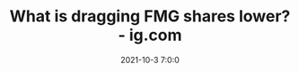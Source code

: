 ---
"title": "What is dragging FMG shares lower? - ig.com"
"date": "2021-10-3 7:0:0"
"feed_name": "GOOGLENEWSMINING"
"feed_website": "https://news.google.com/search?q=mining%2Bincident&hl=en-US&gl=US&ceid=US:en"
"feed_rss": "https://news.google.com/rss/search?q=mining%2Bincident&hl=en-US&gl=US&ceid=US:en"
"link": "https://www.ig.com/au/news-and-trade-ideas/what-is-dragging-fortescue-metals-group-shares-lower--211004"
"source": "{'href': 'https://www.ig.com', 'title': 'ig.com'}"
"file": "_posts/2021-1-1-f96b0426cddd5dc51ecedca97c206aab3a2d3e5a.md"
"accident": "0"
"drilling": "0"
"dead": "0"
"injured": "0"
"arrested": "0"
"place": "unknown place"
"where": "unknown site"
"causes": "unknown"
"place_uri": "unknown place"
---